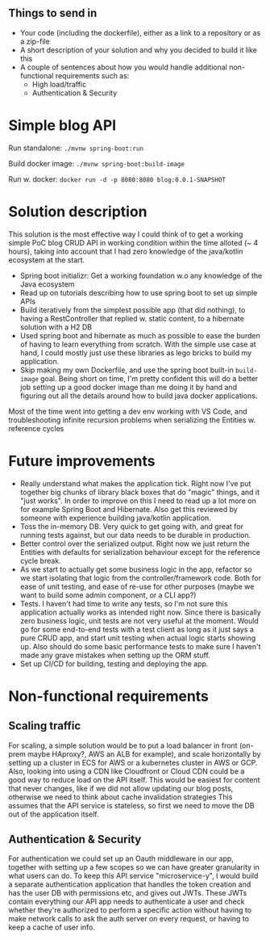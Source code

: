 Things to send in
-----
- Your code (including the dockerfile), either as a link to a repository or as a zip-file
- A short description of your solution and why you decided to build it like this
- A couple of sentences about how you would handle additional non-functional requirements such as:
    - High load/traffic
    - Authentication & Security


# Simple blog API

Run standalone: `./mvnw spring-boot:run`

Build docker image: `./mvnw spring-boot:build-image`

Run w. docker: `docker run -d -p 8080:8080 blog:0.0.1-SNAPSHOT`

# Solution description
This solution is the most effective way I could think of to get a working simple PoC blog CRUD API in working condition within the time alloted (~ 4 hours), taking into account that I had zero knowledge of the java/kotlin ecosystem at the start.

* Spring boot initializr: Get a working foundation w.o any knowledge of the Java ecosystem
* Read up on tutorials describing how to use spring boot to set up simple APIs
* Build iteratively from the simplest possible app (that did nothing), to having a RestController that replied w. static content, to a hibernate solution with a H2 DB
* Used spring boot and hibernate as much as possible to ease the burden of having to learn everything from scratch. With the simple use case at hand, I could mostly just use these libraries as lego bricks to build my application.
* Skip making my own Dockerfile, and use the spring boot built-in `build-image` goal. Being short on time, I'm pretty confident this will do a better job setting up a good docker image than me doing it by hand and figuring out all the details around how to build java docker applications.

Most of the time went into getting a dev env working with VS Code, and troubleshooting infinite recursion problems when serializing the Entities w. reference cycles

# Future improvements
* Really understand what makes the application tick. Right now I've put together big chunks of library black boxes that do "magic" things, and it "just works". In order to improve on this I need to read up a lot more on for example Spring Boot and Hibernate. Also get this reviewed by someone with experience building java/kotlin application.
* Toss the in-memory DB. Very quick to get going with, and great for running tests against, but our data needs to be durable in production.
* Better control over the serialized output. Right now we just return the Entities with defaults for serialization behaviour except for the reference cycle break.
* As we start to actually get some business logic in the app, refactor so we start isolating that logic from the controller/framework code. Both for ease of unit testing, and ease of re-use for other purposes (maybe we want to build some admin component, or a CLI app?)
* Tests. I haven't had time to write any tests, so I'm not sure this application actually works as intended right now. Since there is basically zero business logic, unit tests are not very useful at the moment. Would go for some end-to-end tests with a test client as long as it just says a pure CRUD app, and start unit testing when actual logic starts showing up. Also should do some basic performance tests to make sure I haven't made any grave mistakes when setting up the ORM stuff.
* Set up CI/CD for building, testing and deploying the app.

# Non-functional requirements
## Scaling traffic
For scaling, a simple solution would be to put a load balancer in front (on-prem maybe HAproxy?, AWS an ALB for example), and scale horizontally by setting up a cluster in ECS for AWS or a kubernetes cluster in AWS or GCP. Also, looking into using a CDN like Cloudfront or Cloud CDN could be a good way to reduce load on the API itself. This would be easiest for content that never changes, like if we did not allow updating our blog posts, otherwise we need to think about cache invalidation strategies
This assumes that the API service is stateless, so first we need to move the DB out of the application itself.

## Authentication & Security
For authentication we could set up an Oauth middleware in our app, together with setting up a few scopes so we can have greater granularity in what users can do.
To keep this API service "microservice-y", I would build a separate authentication application that handles the token creation and has the user DB with permissions etc, and gives out JWTs. These JWTs contain everything our API app needs to authenticate a user and check whether they're authorized to perform a specific action without having to make network calls to ask the auth server on every request, or having to keep a cache of user info.